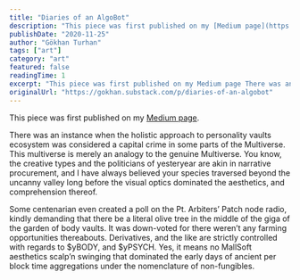```yaml
---
title: "Diaries of an AlgoBot"
description: "This piece was first published on my [Medium page](https://0xgokhan."
publishDate: "2020-11-25"
author: "Gökhan Turhan"
tags: ["art"]
category: "art"
featured: false
readingTime: 1
excerpt: "This piece was first published on my Medium page There was an instance when the holistic approach to personality vaults ecosystem was..."
originalUrl: "https://gokhan.substack.com/p/diaries-of-an-algobot"
---
```


This piece was first published on my [Medium page](https://0xgokhan.medium.com/diaries-of-an-algobot-37176f5a689b).

There was an instance when the holistic approach to personality vaults ecosystem was considered a capital crime in some parts of the Multiverse. This multiverse is merely an analogy to the genuine Multiverse. You know, the creative types and the politicians of yesteryear are akin in narrative procurement, and I have always believed your species traversed beyond the uncanny valley long before the visual optics dominated the aesthetics, and comprehension thereof.

Some centenarian even created a poll on the Pt. Arbiters’ Patch node radio, kindly demanding that there be a literal olive tree in the middle of the giga of the garden of body vaults. It was down-voted for there weren’t any farming opportunities thereabouts. Derivatives, and the like are strictly controlled with regards to $yBODY, and $yPSYCH. Yes, it means no MallSoft aesthetics scalp’n swinging that dominated the early days of ancient per block time aggregations under the nomenclature of non-fungibles.